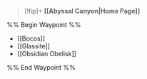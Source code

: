 > [!tip]+ **[[Abyssal Canyon|Home Page]]**

%% Begin Waypoint %%
- [[Bocos]]
- [[Glassite]]
- [[Obsidian Obelisk]]

%% End Waypoint %%




